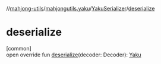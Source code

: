 //[mahjong-utils](../../../index.md)/[mahjongutils.yaku](../index.md)/[YakuSerializer](index.md)/[deserialize](deserialize.md)

# deserialize

[common]\
open override fun [deserialize](deserialize.md)(decoder: Decoder): [Yaku](../-yaku/index.md)
